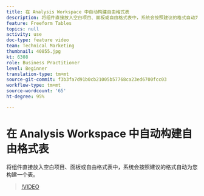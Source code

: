 ```yaml
---
title: 在 Analysis Workspace 中自动构建自由格式表
description: 将组件直接放入空白项目、面板或自由格式表中，系统会按照建议的格式自动为您构建一个表。
feature: Freeform Tables
topics: null
activity: use
doc-type: feature video
team: Technical Marketing
thumbnail: 40855.jpg
kt: 6308
role: Business Practitioner
level: Beginner
translation-type: tm+mt
source-git-commit: f3b3fa7d91b0cb21005b57768ca23ed6700fcc03
workflow-type: tm+mt
source-wordcount: '65'
ht-degree: 95%

---
```



# 在 Analysis Workspace 中自动构建自由格式表

将组件直接放入空白项目、面板或自由格式表中，系统会按照建议的格式自动为您构建一个表。

>[!VIDEO](https://video.tv.adobe.com/v/40855/?quality=12&learn=on)
